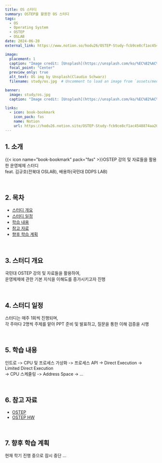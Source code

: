 ```yaml
---
title: OS 스터디
summary: OSTEP을 활용한 OS 스터디
tags:
  - OS
  - Operating System
  - OSTEP
  - OSLAB
date: 2024-06-28
external_link: https://www.notion.so/hodu26/OSTEP-Study-fcb9ce8cf1ac4548874aa20280f7c691

image:
  placement: 1
  caption: "Image credit: [Unsplash](https://unsplash.com/ko/%EC%82%AC%EC%A7%84/%ED%99%94%EC%9D%B4%ED%8A%B8-%EB%A9%94%ED%83%88-%ED%94%84%EB%A0%88%EC%9E%84-z508Zk08HNU?utm_content=creditCopyText&utm_medium=referral&utm_source=unsplash)의 [Claudio Schwarz](https://unsplash.com/ko/@purzlbaum?utm_content=creditCopyText&utm_medium=referral&utm_source=unsplash)"
  focal_point: "Center"
  preview_only: true
  alt_text: OS img by Unsplash(Claudio Schwarz)
  filename: study/os.jpg  # Uncomment to load an image from `assets/media/` instead.

banner: 
  image: study/os.jpg
  caption: "Image credit: [Unsplash](https://unsplash.com/ko/%EC%82%AC%EC%A7%84/%ED%99%94%EC%9D%B4%ED%8A%B8-%EB%A9%94%ED%83%88-%ED%94%84%EB%A0%88%EC%9E%84-z508Zk08HNU?utm_content=creditCopyText&utm_medium=referral&utm_source=unsplash)의 [Claudio Schwarz](https://unsplash.com/ko/@purzlbaum?utm_content=creditCopyText&utm_medium=referral&utm_source=unsplash)"

links:
  - icon: book-bookmark
    icon_pack: fas
    name: Notion
    url: https://hodu26.notion.site/OSTEP-Study-fcb9ce8cf1ac4548874aa20280f7c691
---
```



## 1. 소개
{{< icon name="book-bookmark" pack="fas" >}}OSTEP 강의 및 자료들을 활용한 운영체제 스터디    
feat. 김규호(전북대 OSLAB), 배용하(국민대 DDPS LAB)

&nbsp;

## 2. 목차
- [스터디 개요](#스터디-개요)
- [스터디 일정](#스터디-일정)
- [학습 내용](#학습-내용)
- [참고 자료](#참고-자료)
- [향후 학습 계획](#향후-학습-계획)

&nbsp;

## 3. 스터디 개요
국민대 OSTEP 강의 및 자료들을 활용하여,   
운영체제에 관한 기본 지식을 이해도를 증가시키고자 진행

&nbsp;

## 4. 스터디 일정
스터디는 매주 1회씩 진행되며,   
각 주마다 2명씩 주제를 맡아 PPT 준비 및 발표하고, 질문을 통한 이해 검증을 시행 

&nbsp;

## 5. 학습 내용
인트로  ->  CPU 및 프로세스 가상화  ->  프로세스 API  ->  Direct Execution  ->  Limited Direct Execution     
->  CPU 스케줄링  ->  Address Space  ->  ...

&nbsp;

## 6. 참고 자료
- [OSTEP](https://pages.cs.wisc.edu/~remzi/OSTEP/)
- [OSTEP HW](https://github.com/remzi-arpacidusseau/ostep-homework)

&nbsp;

## 7. 향후 학습 계획
현재 학기 진행 중으로 잠시 중단 ...